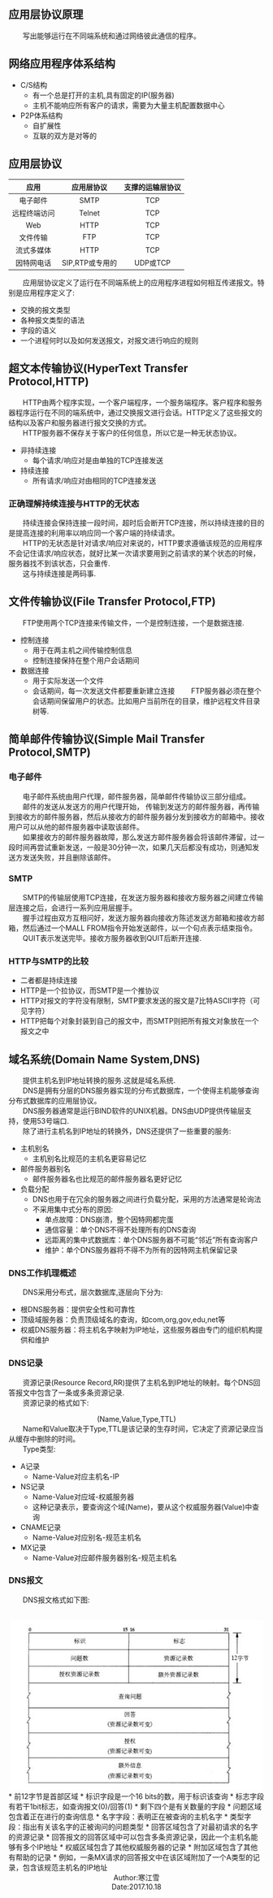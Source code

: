 ## 应用层协议原理
&emsp;&emsp;写出能够运行在不同端系统和通过网络彼此通信的程序。<br>
## 网络应用程序体系结构
* C/S结构
    * 有一个总是打开的主机,具有固定的IP(服务器)
    * 主机不能响应所有客户的请求，需要为大量主机配置数据中心
* P2P体系结构
    * 自扩展性
    * 互联的双方是对等的
## 应用层协议
| 应用 | 应用层协议 | 支撑的运输层协议 |
|:----:|:---------:|:---------------:|
| 电子邮件 | SMTP |TCP|
|远程终端访问|Telnet|TCP|
|Web|HTTP|TCP|
|文件传输|FTP|TCP|
|流式多媒体|HTTP|TCP|
|因特网电话|SIP,RTP或专用的|UDP或TCP|
&emsp;&emsp;应用层协议定义了运行在不同端系统上的应用程序进程如何相互传递报文。特别是应用程序定义了:<br>
* 交换的报文类型
* 各种报文类型的语法
* 字段的语义
* 一个进程何时以及如何发送报文，对报文进行响应的规则
## 超文本传输协议(HyperText Transfer Protocol,HTTP)
&emsp;&emsp;HTTP由两个程序实现，一个客户端程序，一个服务端程序。客户程序和服务器程序运行在不同的端系统中，通过交换报文进行会话。HTTP定义了这些报文的结构以及客户和服务器进行报文交换的方式。<br>
&emsp;&emsp;HTTP服务器不保存关于客户的任何信息，所以它是一种无状态协议。<br>
* 非持续连接
    * 每个请求/响应对是由单独的TCP连接发送
* 持续连接
    * 所有请求/响应对由相同的TCP连接发送
### 正确理解持续连接与HTTP的无状态
&emsp;&emsp;持续连接会保持连接一段时间，超时后会断开TCP连接，所以持续连接的目的是提高连接的利用率以响应同一个客户端的持续请求。<br>
&emsp;&emsp;HTTP的无状态是针对请求/响应对来说的，HTTP要求遵循该规范的应用程序不会记住请求/响应状态，就好比某一次请求要用到之前请求的某个状态的时候，服务器找不到该状态，只会重传.<br>
&emsp;&emsp;这与持续连接是两码事.<br>
## 文件传输协议(File Transfer Protocol,FTP)
&emsp;&emsp;FTP使用两个TCP连接来传输文件，一个是控制连接，一个是数据连接.<br>
* 控制连接
    * 用于在两主机之间传输控制信息
    * 控制连接保持在整个用户会话期间
* 数据连接
    * 用于实际发送一个文件
    * 会话期间，每一次发送文件都要重新建立连接
&emsp;&emsp;FTP服务器必须在整个会话期间保留用户的状态。比如用户当前所在的目录，维护远程文件目录树等.<br>
## 简单邮件传输协议(Simple Mail Transfer Protocol,SMTP)
### 电子邮件
&emsp;&emsp;电子邮件系统由用户代理，邮件服务器，简单邮件传输协议三部分组成。<br>
&emsp;&emsp;邮件的发送从发送方的用户代理开始， 传输到发送方的邮件服务器，再传输到接收方的邮件服务器，然后从接收方的邮件服务器分发到接收方的邮箱中。接收用户可以从他的邮件服务器中读取该邮件。<br>
&emsp;&emsp;如果接收方的邮件服务器故障，那么发送方邮件服务器会将该邮件滞留，过一段时间再尝试重新发送，一般是30分钟一次，如果几天后都没有成功，则通知发送方发送失败，并且删除该邮件。<br>
### SMTP
&emsp;&emsp;SMTP的传输层使用TCP连接，在发送方服务器和接收方服务器之间建立传输层连接之后，会进行一系列应用层握手。<br>
&emsp;&emsp;握手过程由双方互相问好，发送方服务器向接收方陈述发送方邮箱和接收方邮箱，然后通过一个MALL FROM指令开始发送邮件，以一个句点表示结束指令。<br>
&emsp;&emsp;QUIT表示发送完毕。接收方服务器收到QUIT后断开连接.<br>
### HTTP与SMTP的比较
* 二者都是持续连接
* HTTP是一个拉协议，而SMTP是一个推协议
* HTTP对报文的字符没有限制，SMTP要求发送的报文是7比特ASCII字符（可见字符）
* HTTP把每个对象封装到自己的报文中，而SMTP则把所有报文对象放在一个报文之中
## 域名系统(Domain Name System,DNS)
&emsp;&emsp;提供主机名到IP地址转换的服务.这就是域名系统.<br>
&emsp;&emsp;DNS是拥有分层的DNS服务器实现的分布式数据库，一个使得主机能够查询分布式数据库的应用层协议。<br>
&emsp;&emsp;DNS服务器通常是运行BIND软件的UNIX机器。DNS由UDP提供传输层支持，使用53号端口.<br>
&emsp;&emsp;除了进行主机名到IP地址的转换外，DNS还提供了一些重要的服务:<br>
* 主机别名
    * 主机别名比规范的主机名更容易记忆
* 邮件服务器别名
    * 邮件服务器名也比规范的邮件服务器名更好记忆
* 负载分配
    * DNS也用于在冗余的服务器之间进行负载分配，采用的方法通常是轮询法
    * 不采用集中式分布的原因:
        * 单点故障：DNS崩溃，整个因特网都完蛋
        * 通信容量：单个DNS不得不处理所有的DNS查询
        * 远距离的集中式数据库：单个DNS服务器不可能“邻近”所有查询客户
        * 维护：单个DNS服务器将不得不为所有的因特网主机保留记录
### DNS工作机理概述
&emsp;&emsp;DNS采用分布式，层次数据库,逐层向下分为:<br>
* 根DNS服务器：提供安全性和可靠性
* 顶级域服务器：负责顶级域名的查询，如com,org,gov,edu,net等
* 权威DNS服务器：将主机名字映射为IP地址，这些服务器由专门的组织机构提供和维护
### DNS记录
&emsp;&emsp;资源记录(Resource Record,RR)提供了主机名到IP地址的映射。每个DNS回答报文中包含了一条或多条资源记录.<br>
&emsp;&emsp;资源记录的格式如下:<br>
<center>
(Name,Value,Type,TTL)
</center>
&emsp;&emsp;Name和Value取决于Type,TTL是该记录的生存时间，它决定了资源记录应当从缓存中删除的时间。<br>
&emsp;&emsp;Type类型:<br>

* A记录
    * Name-Value对应主机名-IP
* NS记录
    * Name-Value对应域-权威服务器
    * 这种记录表示，要查询这个域(Name)，要从这个权威服务器(Value)中查询
* CNAME记录
    * Name-Value对应别名-规范主机名
* MX记录
    * Name-Value对应邮件服务器别名-规范主机名

### DNS报文
&emsp;&emsp;DNS报文格式如下图:<br><br>
<center>
<img src="https://github.com/lkysyzxz/pictureForMD/blob/ComputerNetwork/DNS.jpg?raw=true" alt="DNS报文"/>
</center>
* 前12字节是首部区域
    * 标识字段是一个16 bits的数，用于标识该查询
    * 标志字段有若干1bit标志，如查询报文(0)/回答(1)
    * 剩下四个是有关数量的字段
* 问题区域包含着正在进行的查询信息
    * 名字字段：表明正在被查询的主机名字
    * 类型字段：指出有关该名字的正被询问的问题类型
* 回答区域包含了对最初请求的名字的资源记录
    * 回答报文的回答区域中可以包含多条资源记录，因此一个主机名能够有多个IP地址
* 权威区域包含了其他权威服务器的记录
* 附加区域包含了其他有帮助的记录
    * 例如，一条MX请求的回答报文中在该区域附加了一个A类型的记录，包含该规范主机名的IP地址
<br>
<center>
Author:寒江雪<br>
Date:2017.10.18<br>
</center>
